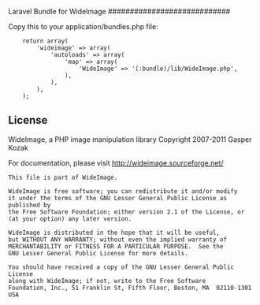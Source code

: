 Laravel Bundle for WideImage
############################

Copy this to your application/bundles.php file:

        return array(
            'wideimage' => array(
                'autoloads' => array(
                    'map' => array(
                        'WideImage' => '(:bundle)/lib/WideImage.php',
                    ),
                ),
            ),
        );

## License

WideImage, a PHP image manipulation library
Copyright 2007-2011 Gasper Kozak

For documentation, please visit http://wideimage.sourceforge.net/


    This file is part of WideImage.
		
    WideImage is free software; you can redistribute it and/or modify
    it under the terms of the GNU Lesser General Public License as published by
    the Free Software Foundation; either version 2.1 of the License, or
    (at your option) any later version.
		
    WideImage is distributed in the hope that it will be useful,
    but WITHOUT ANY WARRANTY; without even the implied warranty of
    MERCHANTABILITY or FITNESS FOR A PARTICULAR PURPOSE.  See the
    GNU Lesser General Public License for more details.
		
    You should have received a copy of the GNU Lesser General Public License
    along with WideImage; if not, write to the Free Software
    Foundation, Inc., 51 Franklin St, Fifth Floor, Boston, MA  02110-1301  USA
